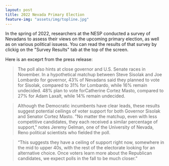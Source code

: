```yaml
---
layout: post
title: 2022 Nevada Primary Election
feature-img: "assets/img/topline.jpg"
---
```


In the spring of 2022, researchers at the NESP conducted a survey of Nevadans to assess their views on the upcoming primary election, as well as on various political issuess. You can read the results of that survey by clickig on the "Survey Results" tab at the top of the screen.

Here is an exceprt from the press release:

> The poll also hints at close governor and U.S. Senate races in November. In a hypothetical matchup between Steve Sisolak and Joe Lombardo for governor, 43% of 	Nevadans said they planned to vote for Sisolak, compared to 31% for Lombardo, while 16% remain undecided. 48% plan to vote forCatherine Cortez Masto, compared to 27% for Adam Laxalt, while 14% remain undecided.

> Although the Democratic incumbents have clear leads, these results suggest potential ceilings of voter support for both Governor Sisolak and Senator Cortez Masto. "No matter the matchup, even with less competitive candidates, they each received a similar percentage of support," notes Jeremy Gelman, one of the University of Nevada, Reno political scientists who fielded the poll.

> “This suggests they have a ceiling of support right now, somewhere in the mid to upper 40s, with the rest of the electorate looking for an alternative choice. Once voters learn more about the Republican candidates, we expect polls in the fall to be much closer.”
